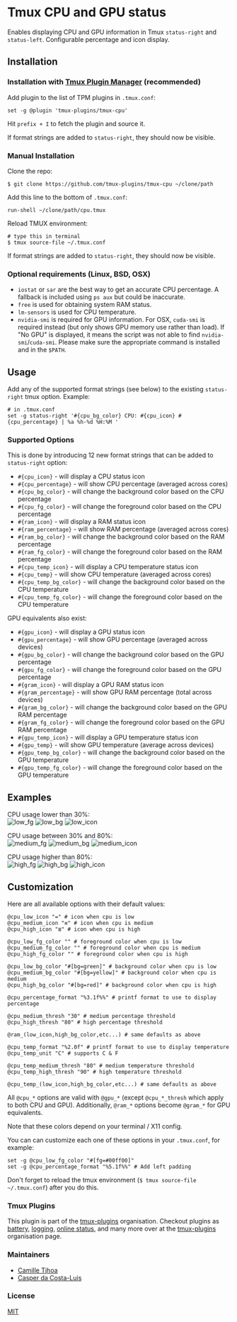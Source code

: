 # Tmux CPU and GPU status

Enables displaying CPU and GPU information in Tmux `status-right` and `status-left`.
Configurable percentage and icon display.

## Installation
### Installation with [Tmux Plugin Manager](https://github.com/tmux-plugins/tpm) (recommended)

Add plugin to the list of TPM plugins in `.tmux.conf`:

```shell
set -g @plugin 'tmux-plugins/tmux-cpu'
```

Hit `prefix + I` to fetch the plugin and source it.

If format strings are added to `status-right`, they should now be visible.

### Manual Installation

Clone the repo:

```shell
$ git clone https://github.com/tmux-plugins/tmux-cpu ~/clone/path
```

Add this line to the bottom of `.tmux.conf`:

```shell
run-shell ~/clone/path/cpu.tmux
```

Reload TMUX environment:

```shell
# type this in terminal
$ tmux source-file ~/.tmux.conf
```

If format strings are added to `status-right`, they should now be visible.

### Optional requirements (Linux, BSD, OSX)

- `iostat` or `sar` are the best way to get an accurate CPU percentage.
A fallback is included using `ps aux` but could be inaccurate.
- `free` is used for obtaining system RAM status.
- `lm-sensors` is used for CPU temperature.
- `nvidia-smi` is required for GPU information.
For OSX, `cuda-smi` is required instead (but only shows GPU memory use rather than load).
If "No GPU" is displayed, it means the script was not able to find `nvidia-smi`/`cuda-smi`.
Please make sure the appropriate command is installed and in the `$PATH`.

## Usage

Add any of the supported format strings (see below) to the existing `status-right` tmux option.
Example:

```shell
# in .tmux.conf
set -g status-right '#{cpu_bg_color} CPU: #{cpu_icon} #{cpu_percentage} | %a %h-%d %H:%M '
```

### Supported Options

This is done by introducing 12 new format strings that can be added to
`status-right` option:

- `#{cpu_icon}` - will display a CPU status icon
- `#{cpu_percentage}` - will show CPU percentage (averaged across cores)
- `#{cpu_bg_color}` - will change the background color based on the CPU percentage
- `#{cpu_fg_color}` - will change the foreground color based on the CPU percentage
- `#{ram_icon}` - will display a RAM status icon
- `#{ram_percentage}` - will show RAM percentage (averaged across cores)
- `#{ram_bg_color}` - will change the background color based on the RAM percentage
- `#{ram_fg_color}` - will change the foreground color based on the RAM percentage
- `#{cpu_temp_icon}` - will display a CPU temperature status icon
- `#{cpu_temp}` - will show CPU temperature (averaged across cores)
- `#{cpu_temp_bg_color}` - will change the background color based on the CPU temperature
- `#{cpu_temp_fg_color}` - will change the foreground color based on the CPU temperature

GPU equivalents also exist:

- `#{gpu_icon}` - will display a GPU status icon
- `#{gpu_percentage}` - will show GPU percentage (averaged across devices)
- `#{gpu_bg_color}` - will change the background color based on the GPU percentage
- `#{gpu_fg_color}` - will change the foreground color based on the GPU percentage
- `#{gram_icon}` - will display a GPU RAM status icon
- `#{gram_percentage}` - will show GPU RAM percentage (total across devices)
- `#{gram_bg_color}` - will change the background color based on the GPU RAM percentage
- `#{gram_fg_color}` - will change the foreground color based on the GPU RAM percentage
- `#{gpu_temp_icon}` - will display a GPU temperature status icon
- `#{gpu_temp}` - will show GPU temperature (average across devices)
- `#{gpu_temp_bg_color}` - will change the background color based on the GPU temperature
- `#{gpu_temp_fg_color}` - will change the foreground color based on the GPU temperature

## Examples

CPU usage lower than 30%:<br/>
![low_fg](/screenshots/low_fg.png)
![low_bg](/screenshots/low_bg.png)
![low_icon](/screenshots/low_icon.png)

CPU usage between 30% and 80%:<br/>
![medium_fg](/screenshots/medium_fg.png)
![medium_bg](/screenshots/medium_bg.png)
![medium_icon](/screenshots/medium_icon.png)

CPU usage higher than 80%:<br/>
![high_fg](/screenshots/high_fg.png)
![high_bg](/screenshots/high_bg.png)
![high_icon](/screenshots/high_icon.png)

## Customization

Here are all available options with their default values:

```shell
@cpu_low_icon "=" # icon when cpu is low
@cpu_medium_icon "≡" # icon when cpu is medium
@cpu_high_icon "≣" # icon when cpu is high

@cpu_low_fg_color "" # foreground color when cpu is low
@cpu_medium_fg_color "" # foreground color when cpu is medium
@cpu_high_fg_color "" # foreground color when cpu is high

@cpu_low_bg_color "#[bg=green]" # background color when cpu is low
@cpu_medium_bg_color "#[bg=yellow]" # background color when cpu is medium
@cpu_high_bg_color "#[bg=red]" # background color when cpu is high

@cpu_percentage_format "%3.1f%%" # printf format to use to display percentage

@cpu_medium_thresh "30" # medium percentage threshold
@cpu_high_thresh "80" # high percentage threshold

@ram_(low_icon,high_bg_color,etc...) # same defaults as above

@cpu_temp_format "%2.0f" # printf format to use to display temperature
@cpu_temp_unit "C" # supports C & F

@cpu_temp_medium_thresh "80" # medium temperature threshold
@cpu_temp_high_thresh "90" # high temperature threshold

@cpu_temp_(low_icon,high_bg_color,etc...) # same defaults as above
```

All `@cpu_*` options are valid with `@gpu_*` (except `@cpu_*_thresh` which apply to both CPU and GPU). Additionally, `@ram_*` options become `@gram_*` for GPU equivalents.

Note that these colors depend on your terminal / X11 config.

You can can customize each one of these options in your `.tmux.conf`, for example:

```shell
set -g @cpu_low_fg_color "#[fg=#00ff00]"
set -g @cpu_percentage_format "%5.1f%%" # Add left padding
```

Don't forget to reload the tmux environment (`$ tmux source-file ~/.tmux.conf`) after you do this.

### Tmux Plugins

This plugin is part of the [tmux-plugins](https://github.com/tmux-plugins) organisation. Checkout plugins as [battery](https://github.com/tmux-plugins/tmux-battery), [logging](https://github.com/tmux-plugins/tmux-logging), [online status](https://github.com/tmux-plugins/tmux-online-status), and many more over at the [tmux-plugins](https://github.com/tmux-plugins) organisation page.

### Maintainers

- [Camille Tjhoa](https://github.com/ctjhoa)
- [Casper da Costa-Luis](https://github.com/casperdcl)

### License

[MIT](LICENSE.md)
